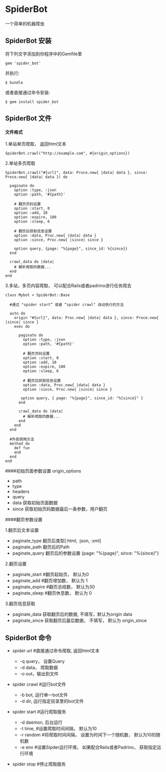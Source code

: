 # SpiderBot

一个简单的机器爬虫

## SpiderBot 安装

将下列文字添加到你程序中的Gemfile里

```
gem 'spider_bot'
```

并执行:

    $ bundle

或者直接通过命令安装:

    $ gem install spider_bot

## SpiderBot 文件

#### 文件格式

1.单站单页爬取， 返回html文本

```
SpiderBot.crawl("http://example.com", #{origin_options})
```

2.单站多页爬取

```
SpiderBot.crawl("#{url}", data: Proce.new{ |data| data }, since: Proce.new{ |data| data }) do

  paginate do
    option :type, :json
    option :path, '#{path}'
    
    # 翻页页码设置
    option :start, 0
    option :add, 10
    option :expire, 100
    option :sleep, 6
     
    # 翻页后获取信息设置
    option :data, Proc.new{ |data| data }
    option :since, Proc.new{ |since| since }
    
    option query, {page: "%{page}", since_id: %{since}}
  end
  
  crawl_data do |data|
    # 解析爬取的数据...
  end
end
```

3.多站，多页内容爬取， 可以配合Rails或者padrino进行任务爬去

```
class Mybot < SpiderBot::Base
  
  #通过 "spider start” 或者 “spider crawl" 自动执行的方法
  
  auto do
    origin "#{url}", data: Proc.new{ |data| data }, since: Proce.new{ |since| since }
    exec do
    
      paginate do
        option :type, :json
        option :path, '#{path}'
    
        # 翻页页码设置
        option :start, 0
        option :add, 10
        option :expire, 100
        option :sleep, 6
     
        # 翻页后获取信息设置
        option :data, Proc.new{ |data| data }
        option :since, Proc.new{ |since| since }
       
       option query, { page: "%{page}", since_id: "%{since}" }
      end
      
      crawl_data do |data|
        # 解析爬取的数据...
      end
    end
  end
  
  #外部调用方法
  method do
    def fun
    end
  end
end
```

####初始页面参数设置 origin_options

* path
* type
* headers
* query 
* data 获取初始页面数据
* since 获取初始页码数据最后一条参数，用户翻页

####翻页参数设置

1.翻页后文本设置

* paginate_type 翻页后类型[:html, :json, :xml]
* paginate_path 翻页后的Path
* paginate_query 翻页后的参数设置 {page: "%{page}", since: "%{since}"}


2.翻页设置

* paginate_start #翻页起始页， 默认为0
* paginate_add #翻页增加数， 默认为 1
* paginate_expire #翻页总结数， 默认为30
* paginate_sleep #翻页休息数， 默认为 0

3.翻页信息获取

* paginate_data 获取翻页后的数据, 不填写，默认为origin data
* paginate_since 获取翻页后最后数据， 不填写， 默认为 origin_since


## SpiderBot 命令

* spider url #直接通过命令爬取, 返回html文本
  - -q query， 设置Query
  - -d data， 爬取数据
  - -o out，输出到文件

* spider crawl #运行bot文件
  - -b bot, 运行单一bot文件
  - -d dir, 运行指定目录里的bot文件

* spider start #运行爬取服务
  - -d daemon, 后台运行
  - -t time, #设置爬取时间间隔， 默认为10
  - -r random #将爬取时间间隔， 设置为时间下一个随机数， 默认为10的随机数
  - -e env #设置Sipder运行环境， 如果配合Rails或者Padrino， 获取指定运行环境

* spider stop #停止爬取服务



